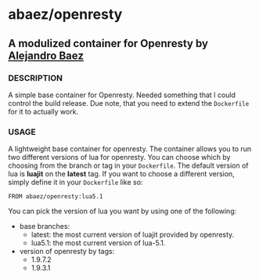 # abaez/openresty
## A modulized container for Openresty by [Alejandro Baez](https://twitter.com/a_baez)


### DESCRIPTION
A simple base container for Openresty. Needed something that I could control
the build release. Due note, that you need to extend the `Dockerfile` for it to
actually work.

### USAGE
A lightweight base container for openresty. The container allows you to run two
different versions of lua for openresty. You can choose which by choosing from
the branch or tag in your `Dockerfile`. The default version of lua is
**luajit** on the **latest** tag. If you want to choose a different version,
simply define it in your `Dockerfile` like so:

```
FROM abaez/openresty:lua5.1
```

You can pick the version of lua you want by using one of the following:

* base branches:
    * latest: the most current version of luajit provided by openresty.
    * lua5.1: the most current version of lua-5.1.
* version of openresty by tags:
    * 1.9.7.2
    * 1.9.3.1


